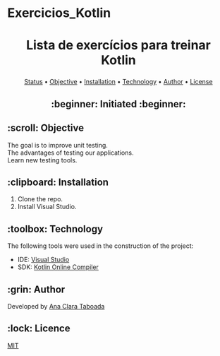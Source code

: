 # Exercicios_Kotlin
<h1 align="center">Lista de exercícios para treinar Kotlin</h1>
<h3 align="center">
<a href="https://appmaster.io/api/_files/bLzbyrE3kokyk9p7QthYmA/download/"></a>
</h3>


<p align="center">
 <a href="#status">Status</a> • 
 <a href="#objective">Objective</a> •
 <a href="#installation">Installation</a> • 
 <a href="#technology">Technology</a> • 
 <a href="#author">Author</a> •
 <a href="#licence">License</a>
</p>

<h2 align="center" id=status> 
	:beginner: Initiated :beginner:
</h2>

<h2 id=objective>:scroll: Objective</h2>
The goal is to improve unit testing.<br>
The advantages of testing our applications.<br>
Learn new testing tools.

<h2 id=installation>:clipboard: Installation</h2>

1. Clone the repo.
2. Install Visual Studio.

<h2 id=technology>:toolbox: Technology</h2>

The following tools were used in the construction of the project:

- IDE: <a href="https://visualstudio.microsoft.com/downloads/">Visual Studio</a>
- SDK: <a href="https://www.jdoodle.com/compile-kotlin-online">Kotlin Online Compiler</a>

<h2 id=author>:grin: Author</h2>

Developed by <a href="[https://www.linkedin.com/in/danhpaiva/](https://www.linkedin.com/in/ana-clara-taboada-738119310/)" target="_blank">Ana Clara Taboada</a>

<h2 id=licence>:lock: Licence</h2>
<a href="https://github.com/danhpaiva/csharp-unit-test-programada-mente/blob/main/LICENSE" target="_blank">MIT</a>
